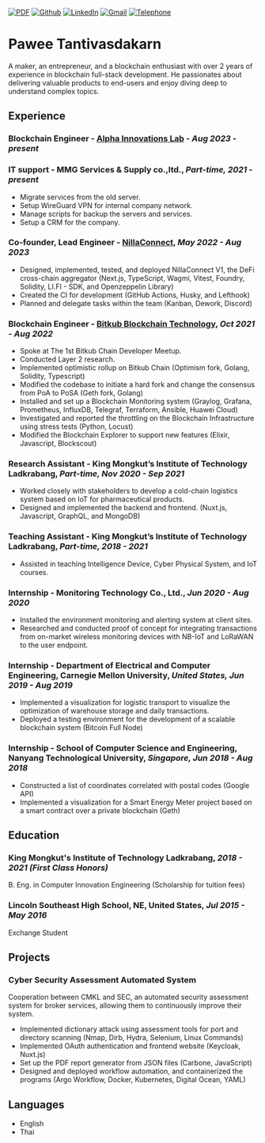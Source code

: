 [![PDF](https://img.shields.io/badge/PDF-Download-FF0000?style=for-the-badge)](https://github.com/mewpawee/resume/releases/latest/download/pawee_tanti_resume.pdf)
[![Github](https://img.shields.io/badge/mewpawee-000000?style=for-the-badge&logo=github)](https://github.com/mewpawee)
[![LinkedIn](https://img.shields.io/badge/Pawee%20T.-2867B2?style=for-the-badge&logo=linkedin&logoColor=white)](https://www.linkedin.com/in/pawee-tanti/)
[![Gmail](https://img.shields.io/badge/pawee.tanti@gmail.com-D14836?style=for-the-badge&logo=gmail&logoColor=white)](mailto:pawee.tanti@gmail.com)
[![Telephone](https://img.shields.io/badge/Tel-+66_8_0083_6143-8A2BE2?style=for-the-badge)](tel:+66800836143)
# Pawee Tantivasdakarn
A maker, an entrepreneur, and a blockchain enthusiast with over 2 years of experience in blockchain full-stack development. He passionates about delivering valuable products to end-users and enjoy diving deep to understand complex topics.

## Experience
### Blockchain Engineer - [Alpha Innovations Lab](https://alphaventuredao.io/) - _Aug 2023 - present_

### IT support - MMG Services & Supply co.,ltd., _Part-time, 2021 - present_
- Migrate services from the old server.
- Setup WireGuard VPN for internal company network.
- Manage scripts for backup the servers and services.
- Setup a CRM for the company.

### Co-founder, Lead Engineer - [NillaConnect](https://www.nilla.io/), _May 2022 - Aug 2023_
- Designed, implemented, tested, and deployed NillaConnect V1, the DeFi cross-chain aggregator (Next.js, TypeScript, Wagmi, Vitest, Foundry, Solidity, LI.FI - SDK, and Openzeppelin Library)
- Created the CI for development (GitHub Actions, Husky, and Lefthook)
- Planned and delegate tasks within the team (Kanban, Dework, Discord)

### Blockchain Engineer - [Bitkub Blockchain Technology](https://www.bitkubblockchain.com/), _Oct 2021 - Aug 2022_
- Spoke at The 1st Bitkub Chain Developer Meetup.
- Conducted Layer 2 research.
- Implemented optimistic rollup on Bitkub Chain (Optimism fork, Golang, Solidity, Typescript)
- Modified the codebase to initiate a hard fork and change the consensus from PoA to PoSA (Geth fork, Golang)
- Installed and set up a Blockchain Monitoring system (Graylog, Grafana, Prometheus, InfluxDB, Telegraf, Terraform, Ansible, Huawei Cloud)
- Investigated and reported the throttling on the Blockchain Infrastructure using stress tests (Python, Locust)
- Modified the Blockchain Explorer to support new features (Elixir, Javascript, Blockscout)

### Research Assistant - King Mongkut’s Institute of Technology Ladkrabang, _Part-time, Nov 2020 - Sep 2021_
- Worked closely with stakeholders to develop a cold-chain logistics system based on IoT for pharmaceutical products.
- Designed and implemented the backend and frontend. (Nuxt.js, Javascript, GraphQL, and MongoDB)

### Teaching Assistant - King Mongkut’s Institute of Technology Ladkrabang, _Part-time, 2018 - 2021_
- Assisted in teaching Intelligence Device, Cyber Physical System, and IoT courses.

### Internship - Monitoring Technology Co., Ltd., _Jun 2020 - Aug 2020_
- Installed the environment monitoring and alerting system at client sites.
- Researched and conducted proof of concept for integrating transactions from on-market wireless monitoring devices with NB-IoT and LoRaWAN to the user endpoint.

### Internship - Department of Electrical and Computer Engineering, Carnegie Mellon University, _United States, Jun 2019 - Aug 2019_
- Implemented a visualization for logistic transport to visualize the optimization of warehouse storage and daily transactions.
- Deployed a testing environment for the development of a scalable blockchain system (Bitcoin Full Node)

### Internship - School of Computer Science and Engineering, Nanyang Technological University, _Singapore, Jun 2018 - Aug 2018_
- Constructed a list of coordinates correlated with postal codes (Google API)
- Implemented a visualization for a Smart Energy Meter project based on a smart contract over a private blockchain (Geth)

## Education 
### King Mongkut's Institute of Technology Ladkrabang, _2018 - 2021 (First Class Honors)_
B. Eng. in Computer Innovation Engineering (Scholarship for tuition fees)

### Lincoln Southeast High School, NE, United States, _Jul 2015 - May 2016_
Exchange Student

## Projects
### Cyber Security Assessment Automated System
Cooperation between CMKL and SEC, an automated security assessment system for broker services, allowing them to continuously improve their system.
- Implemented dictionary attack using assessment tools for port and directory scanning (Nmap, Dirb, Hydra, Selenium, Linux Commands)
- Implemented OAuth authentication and frontend website (Keycloak, Nuxt.js)
- Set up the PDF report generator from JSON files (Carbone, JavaScript)
- Designed and deployed workflow automation, and containerized the programs (Argo Workflow, Docker, Kubernetes, Digital Ocean, YAML)

## Languages
- English
- Thai
